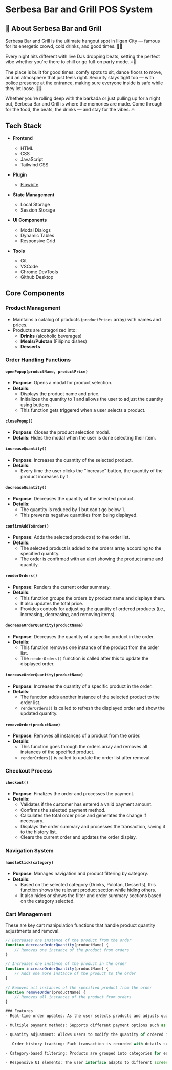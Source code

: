 # Serbesa Bar and Grill POS System

## 📍 About Serbesa Bar and Grill

Serbesa Bar and Grill is the ultimate hangout spot in Iligan City — famous for its energetic crowd, cold drinks, and good times. 🍻🎉

Every night hits different with live DJs dropping beats, setting the perfect vibe whether you're there to chill or go full-on party mode. 🎶🕺

The place is built for good times: comfy spots to sit, dance floors to move, and an atmosphere that just feels right.
Security stays tight too — with police presence at the entrance, making sure everyone inside is safe while they let loose. 👮✅

Whether you're rolling deep with the barkada or just pulling up for a night out, Serbesa Bar and Grill is where the memories are made.
Come through for the food, the beats, the drinks — and stay for the vibes. 🔥

## Tech Stack

- **Frontend**
    - HTML
    - CSS
    - JavaScript 
    - Tailwind CSS

- **Plugin**
    - [Flowbite](https://flowbite.com/)

- **State Management**
    - Local Storage
    - Session Storage

- **UI Components**
    - Modal Dialogs
    - Dynamic Tables
    - Responsive Grid

- **Tools**
    - Git
    - VSCode
    - Chrome DevTools
    - Github Desktop

## Core Components

### Product Management
- Maintains a catalog of products (`productPrices` array) with names and prices.
- Products are categorized into:
    - **Drinks** (alcoholic beverages)
    - **Meals/Pulotan** (Filipino dishes)
    - **Desserts**

### Order Handling Functions

#### `openPopup(productName, productPrice)`
- **Purpose**: Opens a modal for product selection.
- **Details**:
    - Displays the product name and price.
    - Initializes the quantity to 1 and allows the user to adjust the quantity using buttons.
    - This function gets triggered when a user selects a product.

#### `closePopup()`
- **Purpose**: Closes the product selection modal.
- **Details**: Hides the modal when the user is done selecting their item.

#### `increaseQuantity()`
- **Purpose**: Increases the quantity of the selected product.
- **Details**: 
    - Every time the user clicks the "Increase" button, the quantity of the product increases by 1.

#### `decreaseQuantity()`
- **Purpose**: Decreases the quantity of the selected product.
- **Details**:
    - The quantity is reduced by 1 but can't go below 1.
    - This prevents negative quantities from being displayed.

#### `confirmAddToOrder()`
- **Purpose**: Adds the selected product(s) to the order list.
- **Details**:
    - The selected product is added to the orders array according to the specified quantity.
    - The order is confirmed with an alert showing the product name and quantity.

#### `renderOrders()`
- **Purpose**: Renders the current order summary.
- **Details**:
    - This function groups the orders by product name and displays them.
    - It also updates the total price.
    - Provides controls for adjusting the quantity of ordered products (i.e., increasing, decreasing, and removing items).

#### `decreaseOrderQuantity(productName)`
- **Purpose**: Decreases the quantity of a specific product in the order.
- **Details**:
    - This function removes one instance of the product from the order list.
    - The `renderOrders()` function is called after this to update the displayed order.

#### `increaseOrderQuantity(productName)`
- **Purpose**: Increases the quantity of a specific product in the order.
- **Details**:
    - The function adds another instance of the selected product to the order list.
    - `renderOrders()` is called to refresh the displayed order and show the updated quantity.

#### `removeOrder(productName)`
- **Purpose**: Removes all instances of a product from the order.
- **Details**:
    - This function goes through the orders array and removes all instances of the specified product.
    - `renderOrders()` is called to update the order list after removal.

### Checkout Process

#### `checkout()`
- **Purpose**: Finalizes the order and processes the payment.
- **Details**:
    - Validates if the customer has entered a valid payment amount.
    - Confirms the selected payment method.
    - Calculates the total order price and generates the change if necessary.
    - Displays the order summary and processes the transaction, saving it to the history list.
    - Clears the current order and updates the order display.

### Navigation System

#### `handleClick(category)`
- **Purpose**: Manages navigation and product filtering by category.
- **Details**:
    - Based on the selected category (Drinks, Pulotan, Desserts), this function shows the relevant product section while hiding others.
    - It also hides or shows the filter and order summary sections based on the category selected.

### Cart Management
These are key cart manipulation functions that handle product quantity adjustments and removal.

```javascript
// Decreases one instance of the product from the order
function decreaseOrderQuantity(productName) {
    // Removes one instance of the product from orders
}

// Increases one instance of the product in the order
function increaseOrderQuantity(productName) {
    // Adds one more instance of the product to the order
}

// Removes all instances of the specified product from the order
function removeOrder(productName) {
    // Removes all instances of the product from orders
}

### Features
- Real-time order updates: As the user selects products and adjusts quantities, the order summary updates in real time.

- Multiple payment methods: Supports different payment options such as cash or card.

- Quantity adjustment: Allows users to modify the quantity of ordered items.

 - Order history tracking: Each transaction is recorded with details such as payment method, total, and change.

- Category-based filtering: Products are grouped into categories for easy navigation (Drinks, Pulotan, Desserts).

- Responsive UI elements: The user interface adapts to different screen sizes for optimal viewing on any device.